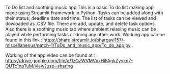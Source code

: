 To Do list and soothing music app
This is a basic To do list making app made using Streamlit Framework in Python. Tasks can be added along with their status, deadline date and time. The list of tasks can be viewed and dowloaded as .CSV file. There are add, update, and delete task options. Also there is a soothing music tab where ambient relaxing music can be played while performing tasks or doing any other work.
Working app can be found in this link : https://share.streamlit.io/bhargavi157/-miscellaneous/patch-1/ToDo_and_music_app/To_do_app.py .

Working of the app video can be found at : https://drive.google.com/file/d/1zQzWVMVxxHiFAgkZyvkn7-QUTc1npTuM/view?usp=sharing
